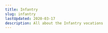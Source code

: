 ```yaml
---
title: Infantry
slug: infantry
lastUpdated: 2020-03-17
description: All about the Infantry vocations
---
```


<Alert :incomplete="true" />